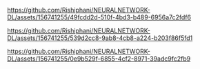 

https://github.com/Rishiphani/NEURALNETWORK-DL/assets/156741255/49fcdd2d-510f-4bd3-b489-6956a7c2fdf6



https://github.com/Rishiphani/NEURALNETWORK-DL/assets/156741255/539d2cc8-9ab8-4cb8-a224-b203f86f5fd1



https://github.com/Rishiphani/NEURALNETWORK-DL/assets/156741255/0e9b529f-6855-4cf2-8971-39adc9fc2fb9


